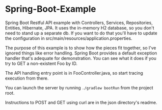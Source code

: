 # Spring-Boot-Example
Spring Boot Restful API example with Controllers, Services, Repositories, Entities, Hibernate, JPA.  It uses the in-memory H2 database, so you don't need to stand up a separate db.  If you want to do that you'll have to update the configuration in src/main/resources/application.properties.

The purpose of this example is to show how the pieces fit together, so I've ignored things like error handling.  Spring Boot provides a default exception handler that's adequate for demonstration.  You can see what it does if you try to GET a non-existent Foo by ID.

The API handling entry point is in FooController.java, so start tracing execution from there.

You can launch the server by running `./gradlew bootRun` from the project root.

Instructions to POST and GET using curl are in the json directory's readme.
